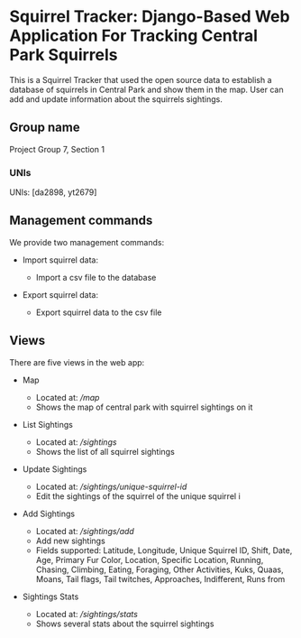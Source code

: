 # Squirrel Tracker: Django-Based Web Application For Tracking Central Park Squirrels

This is a Squirrel Tracker that used the open source data to establish a database of squirrels in Central Park and show them in the map.
User can add and update information about the squirrels sightings. 

## Group name

Project Group 7, Section 1

### UNIs

UNIs: [da2898, yt2679]

## Management commands

We provide two management commands:

* Import squirrel data:
  * Import a csv file to the database

* Export squirrel data:
  * Export squirrel data to the csv file

## Views

There are five views in the web app:

* Map
  * Located at: */map*
  * Shows the map of central park with squirrel sightings on it

* List Sightings
  * Located at: */sightings*
  * Shows the list of all  squirrel sightings

* Update Sightings
  * Located at: */sightings/unique-squirrel-id*
  * Edit the sightings of the squirrel of the unique squirrel i

* Add Sightings
  * Located at: */sightings/add*
  * Add new sightings 
  * Fields supported: Latitude, Longitude, Unique Squirrel ID, Shift, Date, Age, Primary Fur Color, 
Location, Specific Location, Running, Chasing, Climbing, Eating, Foraging, Other Activities, Kuks, 
Quaas, Moans, Tail flags, Tail twitches, Approaches, Indifferent, Runs from

* Sightings Stats
  * Located at: */sightings/stats*
  * Shows several stats about the squirrel sightings


